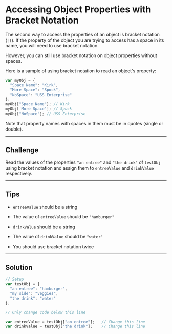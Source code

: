 # Accessing Object Properties with Bracket Notation

The second way to access the properties of an object is bracket notation (`[]`). If the property of the object you are trying to access has a space in its name, you will need to use bracket notation.

However, you can still use bracket notation on object properties without spaces.

Here is a sample of using bracket notation to read an object's property:

```js
var myObj = {
  "Space Name": "Kirk",
  "More Space": "Spock",
  "NoSpace": "USS Enterprise"
};
myObj["Space Name"]; // Kirk
myObj['More Space']; // Spock
myObj["NoSpace"]; // USS Enterprise
```

Note that property names with spaces in them must be in quotes (single or double).

---

## Challenge

Read the values of the properties `"an entree"` and `"the drink"` of `testObj` using bracket notation and assign them to `entreeValue` and `drinkValue` respectively.

---

## Tips

- `entreeValue` should be a string

- The value of `entreeValue` should be `"hamburger"`

- `drinkValue` should be a string

- The value of `drinkValue` should be `"water"`

- You should use bracket notation twice

---

## Solution

```js
// Setup
var testObj = {
  "an entree": "hamburger",
  "my side": "veggies",
  "the drink": "water"
};

// Only change code below this line

var entreeValue = testObj["an entree"];   // Change this line
var drinkValue = testObj["the drink"];    // Change this line
```